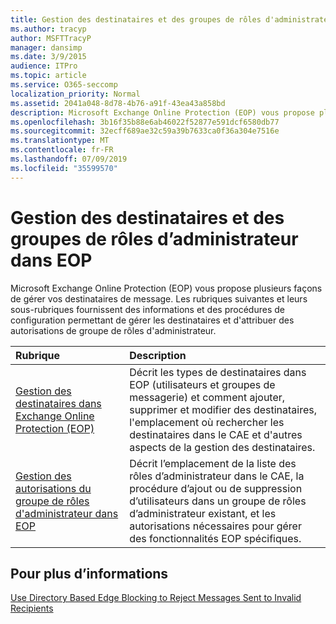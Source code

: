 ```yaml
---
title: Gestion des destinataires et des groupes de rôles d'administrateur dans EOP
ms.author: tracyp
author: MSFTTracyP
manager: dansimp
ms.date: 3/9/2015
audience: ITPro
ms.topic: article
ms.service: O365-seccomp
localization_priority: Normal
ms.assetid: 2041a048-8d78-4b76-a91f-43ea43a858bd
description: Microsoft Exchange Online Protection (EOP) vous propose plusieurs façons de gérer vos destinataires de message. Les rubriques suivantes et leurs sous-rubriques fournissent des informations et des procédures de configuration permettant de gérer les destinataires et d'attribuer des autorisations de groupe de rôles d'administrateur.
ms.openlocfilehash: 3b16f35b88e6ab46022f52877e591dcf6580db77
ms.sourcegitcommit: 32ecff689ae32c59a39b7633ca0f36a304e7516e
ms.translationtype: MT
ms.contentlocale: fr-FR
ms.lasthandoff: 07/09/2019
ms.locfileid: "35599570"
---
```

# <a name="manage-recipients-and-admin-role-groups-in-eop"></a>Gestion des destinataires et des groupes de rôles d’administrateur dans EOP

Microsoft Exchange Online Protection (EOP) vous propose plusieurs façons de gérer vos destinataires de message. Les rubriques suivantes et leurs sous-rubriques fournissent des informations et des procédures de configuration permettant de gérer les destinataires et d'attribuer des autorisations de groupe de rôles d'administrateur.
  
|**Rubrique**|**Description**|
|:-----|:-----|
|[Gestion des destinataires dans Exchange Online Protection (EOP)](manage-recipients-in-eop.md) <br/> |Décrit les types de destinataires dans EOP (utilisateurs et groupes de messagerie) et comment ajouter, supprimer et modifier des destinataires, l'emplacement où rechercher les destinataires dans le CAE et d'autres aspects de la gestion des destinataires.  <br/> |
|[Gestion des autorisations du groupe de rôles d'administrateur dans EOP](manage-admin-role-group-permissions-in-eop.md) <br/> |Décrit l’emplacement de la liste des rôles d’administrateur dans le CAE, la procédure d’ajout ou de suppression d’utilisateurs dans un groupe de rôles d’administrateur existant, et les autorisations nécessaires pour gérer des fonctionnalités EOP spécifiques.  <br/> |
   
## <a name="for-more-information"></a>Pour plus d’informations

[Use Directory Based Edge Blocking to Reject Messages Sent to Invalid Recipients](http://technet.microsoft.com/library/ca7b7416-92ed-40ad-abdb-695be46ea2e4.aspx)
  

